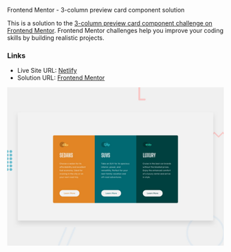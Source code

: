 Frontend Mentor - 3-column preview card component solution

This is a solution to the [3-column preview card component challenge on Frontend Mentor](https://www.frontendmentor.io/challenges/3column-preview-card-component-pH92eAR2-). Frontend Mentor challenges help you improve your coding skills by building realistic projects.

### Links

- Live Site URL: [Netlify](https://frontendmentor-solutions.netlify.app/3-column-preview-card-component/)
- Solution URL: [Frontend Mentor](https://www.frontendmentor.io/solutions/three-column-preview-card-component-g6NOv3yi98)

![This is an image](./design/desktop-preview.jpg)
